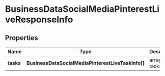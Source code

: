 # BusinessDataSocialMediaPinterestLiveResponseInfo

## Properties

| Name | Type | Description | Notes |
|------------ | ------------- | ------------- | -------------|
**tasks** | **BusinessDataSocialMediaPinterestLiveTaskInfo[]** | array of tasks |[optional]|